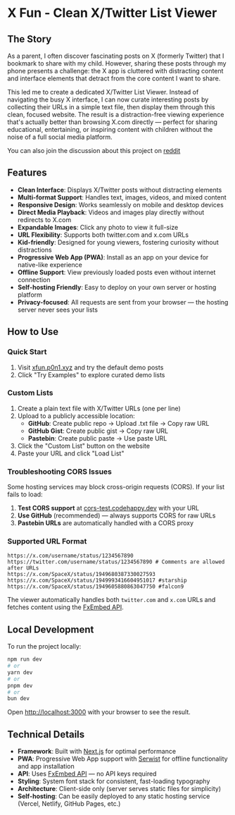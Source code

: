 # X Fun - Clean X/Twitter List Viewer

## The Story

As a parent, I often discover fascinating posts on X (formerly Twitter) that I bookmark to share with my child. However, sharing these posts through my phone presents a challenge: the X app is cluttered with distracting content and interface elements that detract from the core content I want to share.

This led me to create a dedicated X/Twitter List Viewer. Instead of navigating the busy X interface, I can now curate interesting posts by collecting their URLs in a simple text file, then display them through this clean, focused website. The result is a distraction-free viewing experience that's actually better than browsing X.com directly — perfect for sharing educational, entertaining, or inspiring content with children without the noise of a full social media platform.

You can also join the discussion about this project on [reddit](https://www.reddit.com/r/selfhosted/comments/1mc8od3/xtwitter_list_viewer_clean_way_to_share_curated/)

## Features

- **Clean Interface**: Displays X/Twitter posts without distracting elements
- **Multi-format Support**: Handles text, images, videos, and mixed content
- **Responsive Design**: Works seamlessly on mobile and desktop devices
- **Direct Media Playback**: Videos and images play directly without redirects to X.com
- **Expandable Images**: Click any photo to view it full-size
- **URL Flexibility**: Supports both twitter.com and x.com URLs
- **Kid-friendly**: Designed for young viewers, fostering curiosity without distractions
- **Progressive Web App (PWA)**: Install as an app on your device for native-like experience
- **Offline Support**: View previously loaded posts even without internet connection
- **Self-hosting Friendly**: Easy to deploy on your own server or hosting platform
- **Privacy-focused**: All requests are sent from your browser — the hosting server never sees your lists

## How to Use

### Quick Start

1. Visit [xfun.p0n1.xyz](https://xfun.p0n1.xyz) and try the default demo posts
2. Click "Try Examples" to explore curated demo lists

### Custom Lists

1. Create a plain text file with X/Twitter URLs (one per line)
2. Upload to a publicly accessible location:
   - **GitHub**: Create public repo → Upload .txt file → Copy raw URL
   - **GitHub Gist**: Create public gist → Copy raw URL
   - **Pastebin**: Create public paste → Use paste URL
3. Click the "Custom List" button on the website
4. Paste your URL and click "Load List"

### Troubleshooting CORS Issues

Some hosting services may block cross-origin requests (CORS). If your list fails to load:

1. **Test CORS support** at [cors-test.codehappy.dev](https://cors-test.codehappy.dev) with your URL
2. **Use GitHub** (recommended) — always supports CORS for raw URLs
3. **Pastebin URLs** are automatically handled with a CORS proxy

### Supported URL Format

```
https://x.com/username/status/1234567890
https://twitter.com/username/status/1234567890 # Comments are allowed after URLs
https://x.com/SpaceX/status/1949680387330027593
https://x.com/SpaceX/status/1949993416604951017 #starship
https://x.com/SpaceX/status/1949605880863047750 #falcon9
```

The viewer automatically handles both `twitter.com` and `x.com` URLs and fetches content using the [FxEmbed API](https://api.fxtwitter.com).

## Local Development

To run the project locally:

```bash
npm run dev
# or
yarn dev
# or
pnpm dev
# or
bun dev
```

Open [http://localhost:3000](http://localhost:3000) with your browser to see the result.

## Technical Details

- **Framework**: Built with [Next.js](https://nextjs.org) for optimal performance
- **PWA**: Progressive Web App support with [Serwist](https://serwist.pages.dev) for offline functionality and app installation
- **API**: Uses [FxEmbed API](https://api.fxtwitter.com) — no API keys required
- **Styling**: System font stack for consistent, fast-loading typography
- **Architecture**: Client-side only (server serves static files for simplicity)
- **Self-hosting**: Can be easily deployed to any static hosting service (Vercel, Netlify, GitHub Pages, etc.)